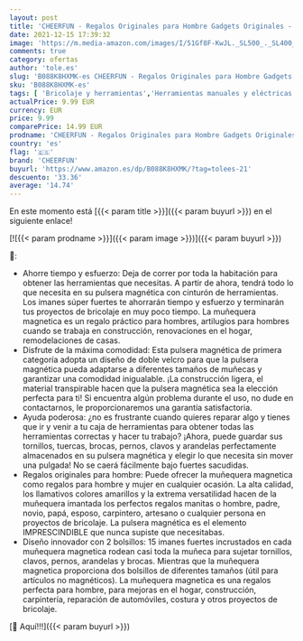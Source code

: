 ```yaml
---
layout: post
title: 'CHEERFUN - Regalos Originales para Hombre Gadgets Originales - Regalos Navidad Originales Gadgets Originales Pulsera Magnetica con 15 Imanes Potentes para Sostener Herramienta  Regalos Amigo Invisible Divertidos'
date: 2021-12-15 17:39:32
image: 'https://m.media-amazon.com/images/I/51Gf8F-KwJL._SL500_._SL400_.jpg'
comments: true
category: ofertas
author: 'tole.es'
slug: 'B088K8HXMK-es CHEERFUN - Regalos Originales para Hombre Gadgets...'
sku: 'B088K8HXMK-es'
tags: [ 'Bricolaje y herramientas','Herramientas manuales y eléctricas','Organizadores de herramientas','cheerfun','navidad', ]
actualPrice: 9.99 EUR
currency: EUR
price: 9.99
comparePrice: 14.99 EUR
prodname: 'CHEERFUN - Regalos Originales para Hombre Gadgets Originales - Regalos Navidad Originales Gadgets Originales Pulsera Magnetica con 15 Imanes Potentes para Sostener Herramienta  Regalos Amigo Invisible Divertidos'
country: 'es'
flag: '🇪🇸'
brand: 'CHEERFUN'
buyurl: 'https://www.amazon.es/dp/B088K8HXMK/?tag=tolees-21'
descuento: '33.36'
average: '14.74'
---
```


En este momento está [{{< param title >}}]({{< param buyurl >}}) en el siguiente enlace!

[![{{< param prodname >}}]({{< param image >}})]({{< param buyurl >}})

🔎:

- Ahorre tiempo y esfuerzo: Deja de correr por toda la habitación para obtener las herramientas que necesitas. A partir de ahora, tendrá todo lo que necesita en su pulsera magnética con cinturón de herramientas. Los imanes súper fuertes te ahorrarán tiempo y esfuerzo y terminarán tus proyectos de bricolaje en muy poco tiempo. La muñequera magnetica es un regalo práctico para hombres, artilugios para hombres cuando se trabaja en construcción, renovaciones en el hogar, remodelaciones de casas.
- Disfrute de la máxima comodidad: Esta pulsera magnética de primera categoría adopta un diseño de doble velcro para que la pulsera magnética pueda adaptarse a diferentes tamaños de muñecas y garantizar una comodidad inigualable. ¡La construcción ligera, el material transpirable hacen que la pulsera magnética sea la elección perfecta para ti! Si encuentra algún problema durante el uso, no dude en contactarnos, le proporcionaremos una garantía satisfactoria.
- Ayuda poderosa: ¿no es frustrante cuando quieres reparar algo y tienes que ir y venir a tu caja de herramientas para obtener todas las herramientas correctas y hacer tu trabajo? ¡Ahora, puede guardar sus tornillos, tuercas, brocas, pernos, clavos y arandelas perfectamente almacenados en su pulsera magnética y elegir lo que necesita sin mover una pulgada! No se caerá fácilmente bajo fuertes sacudidas.
- Regalos originales para hombre: Puede ofrecer la muñequera magnetica como regalos para hombre y mujer en cualquier ocasión. La alta calidad, los llamativos colores amarillos y la extrema versatilidad hacen de la muñequera imantada los perfectos regalos manitas o hombre, padre, novio, papá, esposo, carpintero, artesano o cualquier persona en proyectos de bricolaje. La pulsera magnética es el elemento IMPRESCINDIBLE que nunca supiste que necesitabas.
- Diseño innovador con 2 bolsillos: 15 imanes fuertes incrustados en cada muñequera magnetica rodean casi toda la muñeca para sujetar tornillos, clavos, pernos, arandelas y brocas. Mientras que la muñequera magnetica proporciona dos bolsillos de diferentes tamaños (útil para artículos no magnéticos). La muñequera magnetica es una regalos perfecta para hombre, para mejoras en el hogar, construcción, carpintería, reparación de automóviles, costura y otros proyectos de bricolaje.

[🛒 Aquí!!!]({{< param buyurl >}})
